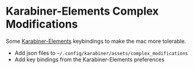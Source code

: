 # Karabiner-Elements Complex Modifications

Some [Karabiner-Elements](https://pqrs.org/osx/karabiner) keybindings to make the mac more tolerable.

* Add json files to `~/.config/karabiner/assets/complex_modifications`
* Add key bindings from the Karabiner-Elements preferences
